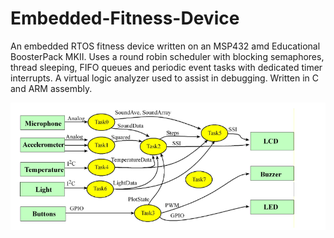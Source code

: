 # Embedded-Fitness-Device

An embedded RTOS fitness device written on an MSP432 amd Educational BoosterPack MKII. Uses a round robin scheduler with 
blocking semaphores, thread sleeping, FIFO queues and periodic event tasks with dedicated timer interrupts. A virtual logic analyzer 
used to assist in debugging. Written in C and ARM assembly.

<img src="./fitness_device_data_flow.png">
